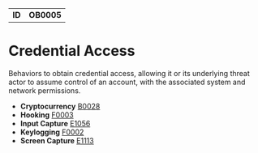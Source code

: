 |||
|---|---|
|**ID**|**OB0005**|


# Credential Access
Behaviors to obtain credential access, allowing it or its underlying threat actor to assume control of an account, with the associated system and network permissions.

* **Cryptocurrency** [B0028](https://github.com/MBCProject/mbc-markdown/blob/master/collection/cryptocurrency.md)
* **Hooking** [F0003](https://github.com/MBCProject/mbc-markdown/blob/master/credential-access/hooking.md)
* **Input Capture** [E1056](https://github.com/MBCProject/mbc-markdown/blob/master/collection/input-capture.md)
* **Keylogging** [F0002](https://github.com/MBCProject/mbc-markdown/blob/master/collection/keylogging.md)
* **Screen Capture** [E1113](https://github.com/MBCProject/mbc-markdown/blob/master/collection/screen-capture.md)
